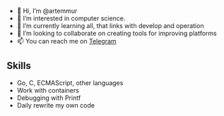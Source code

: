- 👋 Hi, I’m @artemmur
- 👀 I’m interested in computer science.
- 🌱 I’m currently learning all, that links with develop and operation
- 💞️ I’m looking to collaborate on creating tools for improving platforms
- 📫 You can reach me on [Telegram](https://t.me/artemmur)

## Skills 
- Go, C, ECMAScript, other languages
- Work with containers
- Debugging with Printf
- Daily rewrite my own code
